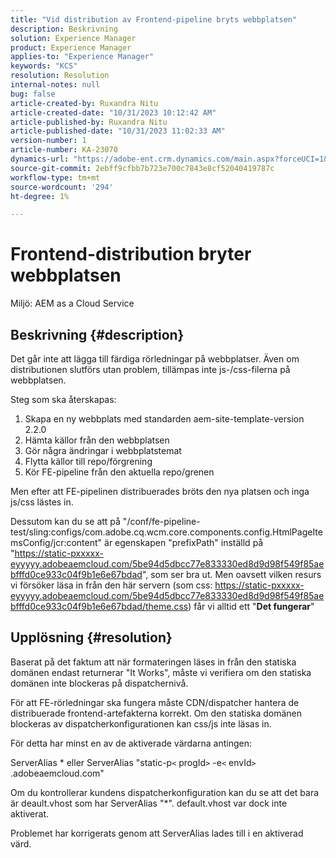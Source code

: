 ```yaml
---
title: "Vid distribution av Frontend-pipeline bryts webbplatsen"
description: Beskrivning
solution: Experience Manager
product: Experience Manager
applies-to: "Experience Manager"
keywords: "KCS"
resolution: Resolution
internal-notes: null
bug: false
article-created-by: Ruxandra Nitu
article-created-date: "10/31/2023 10:12:42 AM"
article-published-by: Ruxandra Nitu
article-published-date: "10/31/2023 11:02:33 AM"
version-number: 1
article-number: KA-23070
dynamics-url: "https://adobe-ent.crm.dynamics.com/main.aspx?forceUCI=1&pagetype=entityrecord&etn=knowledgearticle&id=898f5e04-d677-ee11-8179-6045bd0061cb"
source-git-commit: 2ebff9cfbb7b723e700c7843e8cf52040419787c
workflow-type: tm+mt
source-wordcount: '294'
ht-degree: 1%

---
```


# Frontend-distribution bryter webbplatsen


Miljö: AEM as a Cloud Service

## Beskrivning {#description}


Det går inte att lägga till färdiga rörledningar på webbplatser. Även om distributionen slutförs utan problem, tillämpas inte js-/css-filerna på webbplatsen.

Steg som ska återskapas:

1. Skapa en ny webbplats med standarden aem-site-template-version 2.2.0
2. Hämta källor från den webbplatsen
3. Gör några ändringar i webbplatstemat
4. Flytta källor till repo/förgrening
5. Kör FE-pipeline från den aktuella repo/grenen


Men efter att FE-pipelinen distribuerades bröts den nya platsen och inga js/css lästes in.

Dessutom kan du se att på &quot;/conf/fe-pipeline-test/sling:configs/com.adobe.cq.wcm.core.components.config.HtmlPageItemsConfig/jcr:content&quot; är egenskapen &quot;prefixPath&quot; inställd på &quot;https://static-pxxxxx-eyyyyy.adobeaemcloud.com/5be94d5dbcc77e833330ed8d9d98f549f85aebfffd0ce933c04f9b1e6e67bdad&quot;, som ser bra ut. Men oavsett vilken resurs vi försöker läsa in från den här servern (som css: https://static-pxxxxx-eyyyyy.adobeaemcloud.com/5be94d5dbcc77e833330ed8d9d98f549f85aebfffd0ce933c04f9b1e6e67bdad/theme.css) får vi alltid ett &quot;<b>Det fungerar</b>&quot;


## Upplösning {#resolution}


Baserat på det faktum att när formateringen läses in från den statiska domänen endast returnerar &quot;It Works&quot;, måste vi verifiera om den statiska domänen inte blockeras på dispatchernivå.

För att FE-rörledningar ska fungera måste CDN/dispatcher hantera de distribuerade frontend-artefakterna korrekt.
Om den statiska domänen blockeras av dispatcherkonfigurationen kan css/js inte läsas in.

För detta har minst en av de aktiverade värdarna antingen:

ServerAlias \* eller ServerAlias &quot;static-p`<` progId`>` -e`<` envId`>` .adobeaemcloud.com&quot;

Om du kontrollerar kundens dispatcherkonfiguration kan du se att det bara är deault.vhost som har ServerAlias &quot;\*&quot;. default.vhost var dock inte aktiverat.

Problemet har korrigerats genom att ServerAlias lades till i en aktiverad värd.
